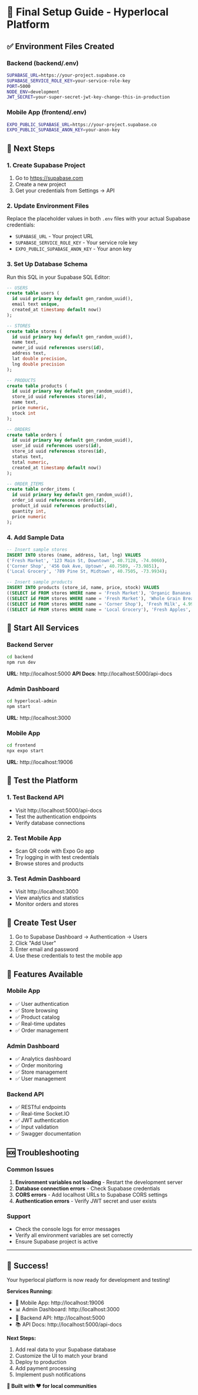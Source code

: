 # 🚀 Final Setup Guide - Hyperlocal Platform

## ✅ Environment Files Created

### Backend (backend/.env)
```bash
SUPABASE_URL=https://your-project.supabase.co
SUPABASE_SERVICE_ROLE_KEY=your-service-role-key
PORT=5000
NODE_ENV=development
JWT_SECRET=your-super-secret-jwt-key-change-this-in-production
```

### Mobile App (frontend/.env)
```bash
EXPO_PUBLIC_SUPABASE_URL=https://your-project.supabase.co
EXPO_PUBLIC_SUPABASE_ANON_KEY=your-anon-key
```

## 🔧 Next Steps

### 1. Create Supabase Project
1. Go to https://supabase.com
2. Create a new project
3. Get your credentials from Settings → API

### 2. Update Environment Files
Replace the placeholder values in both `.env` files with your actual Supabase credentials:
- `SUPABASE_URL` - Your project URL
- `SUPABASE_SERVICE_ROLE_KEY` - Your service role key
- `EXPO_PUBLIC_SUPABASE_ANON_KEY` - Your anon key

### 3. Set Up Database Schema
Run this SQL in your Supabase SQL Editor:

```sql
-- USERS
create table users (
  id uuid primary key default gen_random_uuid(),
  email text unique,
  created_at timestamp default now()
);

-- STORES
create table stores (
  id uuid primary key default gen_random_uuid(),
  name text,
  owner_id uuid references users(id),
  address text,
  lat double precision,
  lng double precision
);

-- PRODUCTS
create table products (
  id uuid primary key default gen_random_uuid(),
  store_id uuid references stores(id),
  name text,
  price numeric,
  stock int
);

-- ORDERS
create table orders (
  id uuid primary key default gen_random_uuid(),
  user_id uuid references users(id),
  store_id uuid references stores(id),
  status text,
  total numeric,
  created_at timestamp default now()
);

-- ORDER_ITEMS
create table order_items (
  id uuid primary key default gen_random_uuid(),
  order_id uuid references orders(id),
  product_id uuid references products(id),
  quantity int,
  price numeric
);
```

### 4. Add Sample Data
```sql
-- Insert sample stores
INSERT INTO stores (name, address, lat, lng) VALUES
('Fresh Market', '123 Main St, Downtown', 40.7128, -74.0060),
('Corner Shop', '456 Oak Ave, Uptown', 40.7589, -73.9851),
('Local Grocery', '789 Pine St, Midtown', 40.7505, -73.9934);

-- Insert sample products
INSERT INTO products (store_id, name, price, stock) VALUES
((SELECT id FROM stores WHERE name = 'Fresh Market'), 'Organic Bananas', 1.99, 50),
((SELECT id FROM stores WHERE name = 'Fresh Market'), 'Whole Grain Bread', 3.49, 25),
((SELECT id FROM stores WHERE name = 'Corner Shop'), 'Fresh Milk', 4.99, 30),
((SELECT id FROM stores WHERE name = 'Local Grocery'), 'Fresh Apples', 2.99, 40);
```

## 🚀 Start All Services

### Backend Server
```bash
cd backend
npm run dev
```
**URL**: http://localhost:5000
**API Docs**: http://localhost:5000/api-docs

### Admin Dashboard
```bash
cd hyperlocal-admin
npm start
```
**URL**: http://localhost:3000

### Mobile App
```bash
cd frontend
npx expo start
```
**URL**: http://localhost:19006

## 🧪 Test the Platform

### 1. Test Backend API
- Visit http://localhost:5000/api-docs
- Test the authentication endpoints
- Verify database connections

### 2. Test Mobile App
- Scan QR code with Expo Go app
- Try logging in with test credentials
- Browse stores and products

### 3. Test Admin Dashboard
- Visit http://localhost:3000
- View analytics and statistics
- Monitor orders and stores

## 🔐 Create Test User

1. Go to Supabase Dashboard → Authentication → Users
2. Click "Add User"
3. Enter email and password
4. Use these credentials to test the mobile app

## 📱 Features Available

### Mobile App
- ✅ User authentication
- ✅ Store browsing
- ✅ Product catalog
- ✅ Real-time updates
- ✅ Order management

### Admin Dashboard
- ✅ Analytics dashboard
- ✅ Order monitoring
- ✅ Store management
- ✅ User management

### Backend API
- ✅ RESTful endpoints
- ✅ Real-time Socket.IO
- ✅ JWT authentication
- ✅ Input validation
- ✅ Swagger documentation

## 🆘 Troubleshooting

### Common Issues
1. **Environment variables not loading** - Restart the development server
2. **Database connection errors** - Check Supabase credentials
3. **CORS errors** - Add localhost URLs to Supabase CORS settings
4. **Authentication errors** - Verify JWT secret and user exists

### Support
- Check the console logs for error messages
- Verify all environment variables are set correctly
- Ensure Supabase project is active

---

## 🎉 Success!

Your hyperlocal platform is now ready for development and testing!

**Services Running:**
- 📱 Mobile App: http://localhost:19006
- 📊 Admin Dashboard: http://localhost:3000  
- 🔧 Backend API: http://localhost:5000
- 📚 API Docs: http://localhost:5000/api-docs

**Next Steps:**
1. Add real data to your Supabase database
2. Customize the UI to match your brand
3. Deploy to production
4. Add payment processing
5. Implement push notifications

**🎯 Built with ❤️ for local communities** 